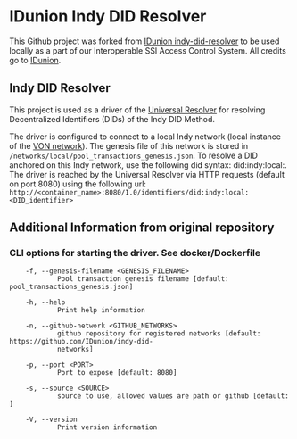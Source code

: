 # IDunion Indy DID Resolver

This Github project was forked from [IDunion indy-did-resolver](https://github.com/IDunion/indy-did-resolver) to be used locally as a part of our Interoperable SSI Access Control System. All credits go to [IDunion](https://github.com/IDunion).

## Indy DID Resolver

This project is used as a driver of the [Universal Resolver](https://github.com/decentralized-identity/universal-resolver) for resolving Decentralized Identifiers (DIDs) of the Indy DID Method. 

The driver is configured to connect to a local Indy network (local instance of the [VON network](https://github.com/bcgov/von-network)). The genesis file of this network is stored in `/networks/local/pool_transactions_genesis.json`. To resolve a DID anchored on this Indy network, use the following did syntax: did:indy:local:<identifier>. The driver is reached by the Universal Resolver via HTTP requests (default on port 8080) using the following url: `http://<container_name>:8080/1.0/identifiers/did:indy:local:<DID_identifier>`

## Additional Information from original repository

### CLI options for starting the driver. See docker/Dockerfile
```
    -f, --genesis-filename <GENESIS_FILENAME>
            Pool transaction genesis filename [default: pool_transactions_genesis.json]

    -h, --help
            Print help information

    -n, --github-network <GITHUB_NETWORKS>
            github repository for registered networks [default: https://github.com/IDunion/indy-did-
            networks]

    -p, --port <PORT>
            Port to expose [default: 8080]

    -s, --source <SOURCE>
            source to use, allowed values are path or github [default: ]

    -V, --version
            Print version information
```
